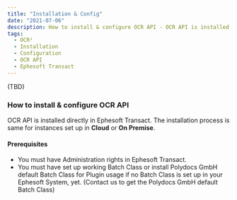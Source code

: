 ```yaml
---
title: "Installation & Config"
date: "2021-07-06"
description: How to install & configure OCR API - OCR API is installed directly in Ephesoft Transact. The installation process is same for instances set up in Cloud or On Premise.
tags:
  - OCR²
  - Installation
  - Configuration
  - OCR API
  - Ephesoft Transact
---
```


(TBD)

### **How to install & configure OCR API**

OCR API is installed directly in Ephesoft Transact. The installation process is same for instances set up in **Cloud** or **On Premise**.

#### Prerequisites

- You must have Administration rights in Ephesoft Transact.
- You must have set up working Batch Class or install Polydocs GmbH default Batch Class for Plugin usage if no Batch Class is set up in your Ephesoft System, yet. (Contact us to get the Polydocs GmbH default Batch Class)

